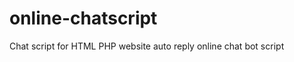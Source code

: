 online-chatscript
=================

Chat script for HTML PHP website auto reply online chat bot script

